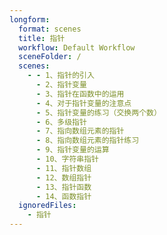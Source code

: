```yaml
---
longform:
  format: scenes
  title: 指针
  workflow: Default Workflow
  sceneFolder: /
  scenes:
    - - 1、指针的引入
      - 2、指针变量
      - 3、指针在函数中的运用
      - 4、对于指针变量的注意点
      - 5、指针变量的练习（交换两个数）
      - 6、多级指针
      - 7、指向数组元素的指针
      - 8、指向数组元素的指针练习
      - 9、指针变量的运算
      - 10、字符串指针
      - 11、指针数组
      - 12、数组指针
      - 13、指针函数
      - 14、函数指针
  ignoredFiles:
    - 指针
---
```

